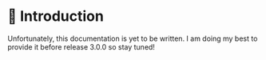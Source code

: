 # 🧭 Introduction

Unfortunately, this documentation is yet to be written. I am doing my best to provide it
before release 3.0.0 so stay tuned!
